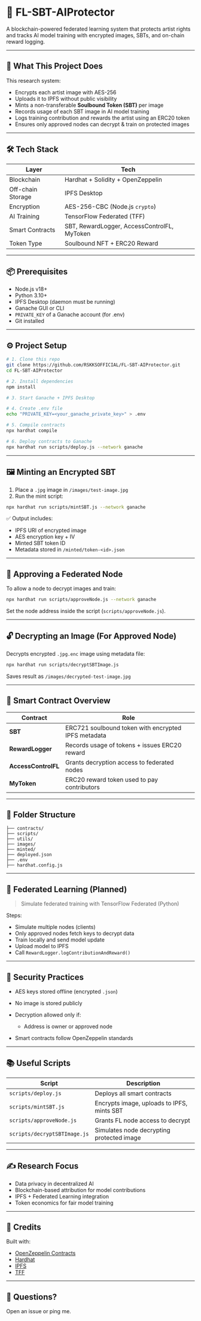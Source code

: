 # 🧠 FL-SBT-AIProtector

A blockchain-powered federated learning system that protects artist rights and tracks AI model training with encrypted images, SBTs, and on-chain reward logging.

---

## 🔐 What This Project Does

This research system:

- Encrypts each artist image with AES-256
- Uploads it to IPFS without public visibility
- Mints a non-transferable **Soulbound Token (SBT)** per image
- Records usage of each SBT image in AI model training
- Logs training contribution and rewards the artist using an ERC20 token
- Ensures only approved nodes can decrypt & train on protected images

---

## 🛠️ Tech Stack

| Layer | Tech |
|-------|------|
| Blockchain | Hardhat + Solidity + OpenZeppelin |
| Off-chain Storage | IPFS Desktop |
| Encryption | AES-256-CBC (Node.js `crypto`) |
| AI Training | TensorFlow Federated (TFF) |
| Smart Contracts | SBT, RewardLogger, AccessControlFL, MyToken |
| Token Type | Soulbound NFT + ERC20 Reward |

---

## 📦 Prerequisites

- Node.js v18+
- Python 3.10+
- IPFS Desktop (daemon must be running)
- Ganache GUI or CLI
- `PRIVATE_KEY` of a Ganache account (for .env)
- Git installed

---

## ⚙️ Project Setup

```bash
# 1. Clone this repo
git clone https://github.com/RSKKSOFFICIAL/FL-SBT-AIProtector.git
cd FL-SBT-AIProtector

# 2. Install dependencies
npm install

# 3. Start Ganache + IPFS Desktop

# 4. Create .env file
echo "PRIVATE_KEY=<your_ganache_private_key>" > .env

# 5. Compile contracts
npx hardhat compile

# 6. Deploy contracts to Ganache
npx hardhat run scripts/deploy.js --network ganache
````

---

## 🖼 Minting an Encrypted SBT

1. Place a `.jpg` image in `/images/test-image.jpg`
2. Run the mint script:

```bash
npx hardhat run scripts/mintSBT.js --network ganache
```

✅ Output includes:

* IPFS URI of encrypted image
* AES encryption key + IV
* Minted SBT token ID
* Metadata stored in `/minted/token-<id>.json`

---

## 🔐 Approving a Federated Node

To allow a node to decrypt images and train:

```bash
npx hardhat run scripts/approveNode.js --network ganache
```

Set the node address inside the script (`scripts/approveNode.js`).

---

## 🔓 Decrypting an Image (For Approved Node)

Decrypts encrypted `.jpg.enc` image using metadata file:

```bash
npx hardhat run scripts/decryptSBTImage.js
```

Saves result as `/images/decrypted-test-image.jpg`

---

## 💸 Smart Contract Overview

| Contract            | Role                                                |
| ------------------- | --------------------------------------------------- |
| **SBT**             | ERC721 soulbound token with encrypted IPFS metadata |
| **RewardLogger**    | Records usage of tokens + issues ERC20 reward       |
| **AccessControlFL** | Grants decryption access to federated nodes         |
| **MyToken**         | ERC20 reward token used to pay contributors         |

---

## 📁 Folder Structure

```
├── contracts/
├── scripts/
├── utils/
├── images/
├── minted/
├── deployed.json
├── .env
├── hardhat.config.js
```

---

## 🧠 Federated Learning (Planned)

> Simulate federated training with TensorFlow Federated (Python)

Steps:

* Simulate multiple nodes (clients)
* Only approved nodes fetch keys to decrypt data
* Train locally and send model update
* Upload model to IPFS
* Call `RewardLogger.logContributionAndReward()`

---

## 🔐 Security Practices

* AES keys stored offline (encrypted `.json`)
* No image is stored publicly
* Decryption allowed only if:

  * Address is owner or approved node
* Smart contracts follow OpenZeppelin standards

---

## 📚 Useful Scripts

| Script                       | Description                                |
| ---------------------------- | ------------------------------------------ |
| `scripts/deploy.js`          | Deploys all smart contracts                |
| `scripts/mintSBT.js`         | Encrypts image, uploads to IPFS, mints SBT |
| `scripts/approveNode.js`     | Grants FL node access to decrypt           |
| `scripts/decryptSBTImage.js` | Simulates node decrypting protected image  |

---

## ✍️ Research Focus

* Data privacy in decentralized AI
* Blockchain-based attribution for model contributions
* IPFS + Federated Learning integration
* Token economics for fair model training

---

## 🙌 Credits

Built with:

* [OpenZeppelin Contracts](https://docs.openzeppelin.com/contracts/)
* [Hardhat](https://hardhat.org/)
* [IPFS](https://ipfs.tech/)
* [TFF](https://www.tensorflow.org/federated)

---

## 💬 Questions?

Open an issue or ping me.